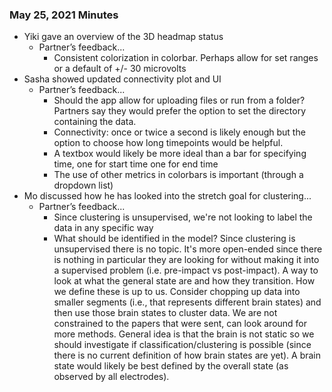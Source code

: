 ### May 25, 2021 Minutes
- Yiki gave an overview of the 3D headmap status
	- Partner’s feedback...
		- Consistent colorization in colorbar. Perhaps allow for set ranges or a default of +/- 30 microvolts
- Sasha showed updated connectivity plot and UI
	- Partner’s feedback...
		- Should the app allow for uploading files or run from a folder? Partners say they would prefer the option to set the directory containing the data.
		- Connectivity: once or twice a second is likely enough but the option to choose how long timepoints would be helpful. 
		- A textbox would likely be more ideal than a bar for specifying time, one for start time one for end time
		- The use of other metrics in colorbars is important (through a dropdown list)
- Mo discussed how he has looked into the stretch goal for clustering...
	- Partner’s feedback...
		- Since clustering is unsupervised, we're not looking to label the data in any specific way
		- What should be identified in the model? Since clustering is unsupervised there is no topic. It's more open-ended since there is nothing in particular they are looking for without making it into a supervised problem (i.e. pre-impact vs post-impact). A way to look at what the general state are and how they transition. How we define these is up to us. Consider chopping up data into smaller segments (i.e., that represents different brain states) and then use those brain states to cluster data. We are not constrained to the papers that were sent, can look around for more methods. General idea is that the brain is not static so we should investigate if classification/clustering is possible (since there is no current definition of how brain states are yet). A brain state would likely be best defined by the overall state (as observed by all electrodes).
